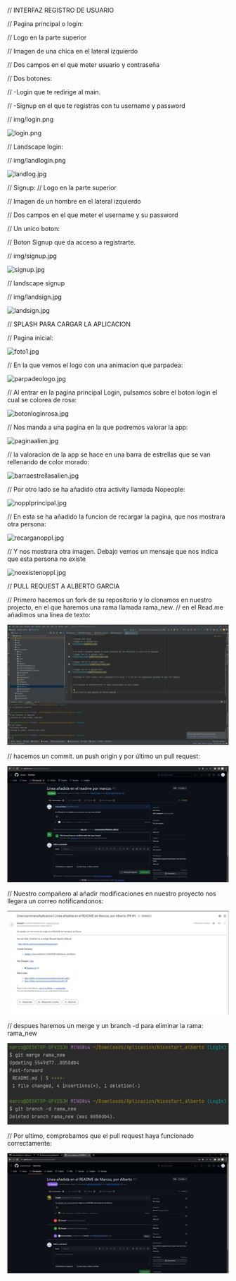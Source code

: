 //    INTERFAZ REGISTRO DE USUARIO


//    Pagina principal o login:

//    Logo en la parte superior

//    Imagen de una chica en el lateral izquierdo

//    Dos campos en el que meter usuario y contraseña

//    Dos botones: 

//        -Login que te redirige al main.

//        -Signup en el que te registras con tu username y password


//  img/login.png

![login.png](img%2Flogin.png)

//  Landscape login:

//  img/landlogin.png

![landlog.jpg](img%2Flandlog.jpg)



//    Signup:
//    Logo en la parte superior

//    Imagen de un hombre en el lateral izquierdo

//    Dos campos en el que meter el username y su password

//    Un unico boton: 

//          Boton Signup que da acceso a registrarte.
 

//  img/signup.jpg

![signup.jpg](img%2Fsignup.jpg)

//  landscape signup

//  img/landsign.jpg

![landsign.jpg](img%2Flandsign.jpg)


//  SPLASH PARA CARGAR LA APLICACION
 
//  Pagina inicial:

![foto1.jpg](img%2Ffoto1.jpg)

//  En la que vemos el logo con una animacion que parpadea:

![parpadeologo.jpg](img%2Fparpadeologo.jpg)

//  Al entrar en la pagina principal Login, pulsamos sobre el boton login el cual se colorea de rosa:

![botonloginrosa.jpg](img%2Fbotonloginrosa.jpg)

//  Nos manda a una pagina en la que podremos valorar la app:

![paginaalien.jpg](img%2Fpaginaalien.jpg)

//  la valoracion de la app se hace en una barra de estrellas que se van rellenando de color morado:

![barraestrellasalien.jpg](img%2Fbarraestrellasalien.jpg)

//  Por otro lado se ha añadido otra activity llamada Nopeople:

![nopplprincipal.jpg](img%2Fnopplprincipal.jpg)


//  En esta se ha añadido la funcion de recargar la pagina, que nos mostrara otra persona:

![recarganoppl.jpg](img%2Frecarganoppl.jpg)

//  Y nos mostrara otra imagen. Debajo vemos un mensaje que nos indica que esta persona no existe

![noexistenoppl.jpg](img%2Fnoexistenoppl.jpg)


//  PULL REQUEST A ALBERTO GARCIA

//  Primero hacemos un fork de su repositorio y lo clonamos en nuestro projecto, en el que haremos una rama llamada rama_new.
//  en el Read.me añadimos una linea de texto:

![creamos una rama.jpg](img%2Fcreamos%20una%20rama.jpg)

// hacemos un commit. un push origin y por último un pull request:

![plrequest2.jpg](img%2Fplrequest2.jpg)

//  Nuestro compañero al añadir modificaciones en nuestro proyecto nos llegara un correo notificandonos:

![correoplrequest.jpg](img%2Fcorreoplrequest.jpg)

//  despues haremos un merge y un branch -d para eliminar la rama: rama_new

![captmergeplrequest.jpg](img%2Fcaptmergeplrequest.jpg)

//  Por ultimo, comprobamos que el pull request haya funcionado correctamente:

![captfinalplrequest.jpg](img%2Fcaptfinalplrequest.jpg)





